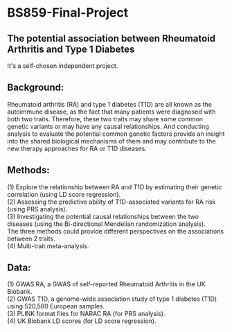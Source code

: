 # BS859-Final-Project
## The potential association between Rheumatoid Arthritis and Type 1 Diabetes
It's a self-chosen independent project.

## Background: 
Rheumatoid arthritis (RA) and type 1 diabetes (T1D) are all known as the autoimmune disease, as the fact that many patients were diagnosed with both two traits. Therefore, these two traits may share some common genetic variants or may have any causal relationships. And conducting analysis to evaluate the potential common genetic factors provide an insight into the shared biological mechanisms of them and may contribute to the new therapy approaches for RA or T1D diseases.

## Methods: 
(1) Explore the relationship between RA and T1D by estimating their genetic correlation (using LD score regression).  
(2) Assessing the predictive ability of T1D-associated variants for RA risk (using PRS analysis).  
(3) Investigating the potential causal relationships between the two diseases (using the Bi-directional Mendelian randomization analysis).   
The three methods could provide different perspectives on the associations between 2 traits.  
(4) Multi-trait meta-analysis.  

## Data: 	
(1) GWAS RA, a GWAS of self-reported Rheumatoid Arthritis in the UK Biobank.  
(2) GWAS T1D, a genome-wide association study of type 1 diabetes (T1D) using 520,580 European samples.  
(3) PLINK format files for NARAC RA (for PRS analysis).  
(4) UK Biobank LD scores (for LD score regression).  


